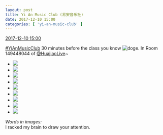 ```yaml
---
layout: post
title: Yi An Music Club (易安音乐社)
date: 2017-12-10 15:00
categories: [ 'yi-an-music-club' ]
---
```


<div class="weibo-info">
  <a href="https://weibo.com/6094546964/Fz0d2t8if">2017-12-10 15:00</a>
</div>

[#YiAnMusicClub](https://weibo.com/p/100808beae2e3e05b17b64f63ebedca39f19b2/super_index) 30 minutes before the class you know ![doge](https://img.t.sinajs.cn/t4/appstyle/expression/ext/normal/b6/doge_org.gif). In Room 149448044 of [@HuajiaoLive](https://weibo.com/huajiaozhibo)~

<!-- more -->

<ul class="weibo-pic-list-3">
  <li class="weibo-pic">
    <a href=""><img src="http://wx1.sinaimg.cn/thumb150/006Es64Agy1fmaw33yd30j30m80lqaaq.jpg" /></a>
  </li>
  <li class="weibo-pic">
    <a href=""><img src="http://wx3.sinaimg.cn/thumb150/006Es64Agy1fmaw36nwifj30m80lqmy1.jpg" /></a>
  </li>
  <li class="weibo-pic">
    <a href=""><img src="http://wx2.sinaimg.cn/thumb150/006Es64Agy1fmaw3bb77qj30m80lqt9n.jpg" /></a>
  </li>
  <li class="weibo-pic">
    <a href=""><img src="http://wx1.sinaimg.cn/thumb150/006Es64Agy1fmaw3ez4dqj30m80lq753.jpg" /></a>
  </li>
  <li class="weibo-pic">
    <a href="https://wx2.sinaimg.cn/mw690/006Es64Agy1fmaw3ij0hnj30dw0m8tb7.jpg"><img src="http://wx2.sinaimg.cn/thumb150/006Es64Agy1fmaw3ij0hnj30dw0m8tb7.jpg" /></a>
  </li>
  <li class="weibo-pic">
    <a href=""><img src="http://wx4.sinaimg.cn/thumb150/006Es64Agy1fmaw47ivqfj30m80lqt9b.jpg" /></a>
  </li>
  <li class="weibo-pic">
    <a href=""><img src="http://wx2.sinaimg.cn/thumb150/006Es64Agy1fmaw4cs2qnj30m80lqq3t.jpg" /></a>
  </li>
  <li class="weibo-pic">
    <a href=""><img src="http://wx2.sinaimg.cn/thumb150/006Es64Agy1fmaw4hglyjj30i60hs0tq.jpg" /></a>
  </li>
  <li class="weibo-pic">
    <a href=""><img src="http://wx4.sinaimg.cn/thumb150/006Es64Agy1fmaw4ktnwyj30m80lqmxs.jpg" /></a>
  </li>
</ul>

*Words in images:*  
I racked my brain to draw your attention.
